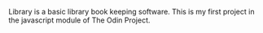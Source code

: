 Library is a basic library book keeping software. This is my first project in the javascript module of The Odin Project. 
